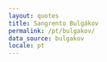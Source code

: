 ```yaml
---
layout: quotes
title: Sangrento Bulgákov
permalink: /pt/bulgakov/
data_source: bulgakov
locale: pt
---
```

